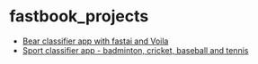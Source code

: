 # fastbook_projects

- [Bear classifier app with fastai and Voila](https://hub.gke2.mybinder.org/user/suchith720-fastbook_projects-0h8q0ksf/voila/render/bear_classifier.ipynb?token=b_mVxz8ORA-Ng7M2SSCUgQ)
- [Sport classifier app - badminton, cricket, baseball and tennis](https://hub.gke2.mybinder.org/user/suchith720-fastbook_projects-ry1suzcp/voila/render/sports_classifier.ipynb?token=PuPWwU3eRZyNkF-PrxdTBw)
